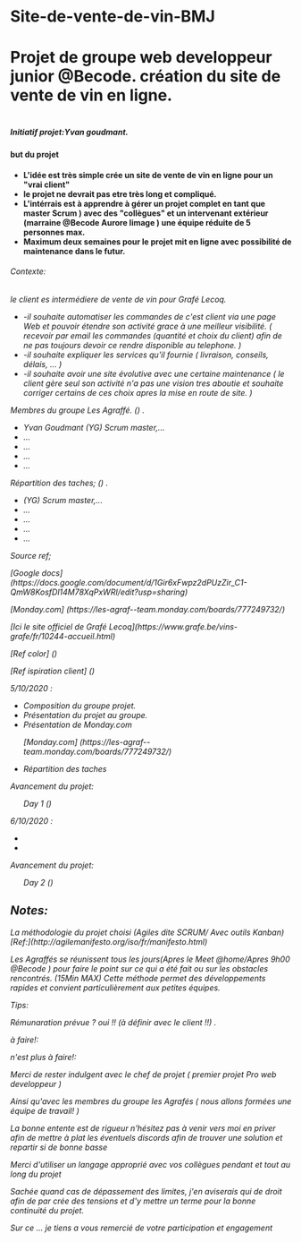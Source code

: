 # Site-de-vente-de-vin-BMJ

<h1>Projet de groupe web developpeur junior @Becode. création du site de vente de vin en ligne.<h1>

<h5>Initiatif projet:Yvan goudmant.</h5>

<h4> but du projet <h4>
  <ul>
    <li>L'idée est très simple crée un site de vente de vin en ligne pour un "vrai client"</li>
    <li>le projet ne devrait pas etre très long et compliqué.</li>
    <li>L'intérrais est à apprendre à gérer un projet complet en tant que master Scrum ) avec des "collègues" et un intervenant extérieur (marraine @Becode Aurore      limage ) une équipe réduite de 5 personnes max.</li>
    <li>Maximum deux semaines pour le projet mit en ligne avec possibilité de maintenance dans le futur.</li>
  </ul>


<h6>Contexte:<h6>
  <p>le client es intermédiere de vente de vin pour Grafé Lecoq.</p>
  <ul>
    <li>-il souhaite automatiser les commandes de c'est client via une page Web et pouvoir étendre son activité grace à une meilleur visibilité.
    ( recevoir par email les commandes (quantité et choix du client)  afin de ne pas toujours devoir ce rendre disponible au telephone. ) 
    </li>
    <li>-il souhaite expliquer les services qu'il fournie ( livraison, conseils, délais, ... ) 
    </li>
    <li>-il souhaite avoir une site évolutive avec une certaine maintenance 
    ( le client gère seul son activité n'a pas une vision tres aboutie et souhaite corriger certains de ces choix apres la mise en route de site. ) 
    </li> 
  </ul>
  
  


<p>Membres du groupe Les Agraffé. () .</p>
  <ul>
    <li>Yvan Goudmant (YG) Scrum master,...</li>
    <li>...</li>
    <li>...</li>
    <li>...</li>
    <li>...</li>
  </ul>
  
  
  
<p>Répartition des taches; () .<p>
  <ul>
    <li>(YG) Scrum master,...</li>
    <li>...</li>
    <li>...</li>
    <li>...</li>
    <li>...</li>
  </ul>
  

<p>Source ref; </p>

<p>[Google docs] (https://docs.google.com/document/d/1Gir6xFwpz2dPUzZir_C1-QmW8KosfDl14M78XqPxWRI/edit?usp=sharing)</p>
<p>[Monday.com] (https://les-agraf--team.monday.com/boards/777249732/)</p>
<p>[Ici le site officiel de Grafé Lecoq](https://www.grafe.be/vins-grafe/fr/10244-accueil.html)</p>
<p>[Ref color] ()</p>
<p>[Ref ispiration client] () </p>







<p>5/10/2020 :</p>
  <div checklisteday1>
    <ul>
      <li>Composition du groupe projet.</li>
      <li>Présentation du projet au groupe.</li>
      <li>Présentation de Monday.com <p>[Monday.com] (https://les-agraf--team.monday.com/boards/777249732/)</p></li>
      <li>Répartition des taches</li>
    </ul>
  
<p>Avancement du projet:</p>
  <ul>
    <il>Day 1 ()</li>
  </ul>
  
  
<p>6/10/2020 :</p>
  <div checlisteday2>
    <ul>
      <li></li>
      <li></li>
    </ul>
  
<p>Avancement du projet:</p> 
  <ul>
    <il>Day 2 ()</li>
  </ul>





<h2>Notes:</h2>
  <p>La méthodologie du projet choisi (Agiles dite SCRUM/ Avec outils Kanban)
  [Ref:](http://agilemanifesto.org/iso/fr/manifesto.html)</p>
  <p> Les Agraffés se réunissent tous les jours(Apres le Meet @home/Apres 9h00 @Becode ) pour faire le point sur ce qui a été fait ou sur les obstacles rencontrés. (15Min MAX) Cette méthode permet des développements rapides et convient particulièrement aux petites équipes.</p>
  
  

<p>Tips:</p>
  <p> Rémunaration prévue ? oui !! (à définir avec le client !!) .</p>

<p>à faire!: </p>

<p>n'est plus à faire!:</p>


<p>Merci de rester indulgent avec le chef de projet ( premier projet Pro web developpeur )</p>
<p>Ainsi qu'avec les membres du groupe les Agrafés ( nous allons formées une équipe de travail! )</p>
  <p>La bonne entente est de rigueur n'hésitez pas à venir vers moi en priver afin de mettre à plat les éventuels discords afin de trouver une solution et repartir si de bonne basse</p>
  <p> Merci d'utiliser un langage approprié avec vos collègues pendant et tout au long du projet</p>
  <p>Sachée quand cas de dépassement des limites, j'en aviserais qui de droit afin de par crée des tensions et d'y mettre un terme pour la bonne continuité du projet.</p>
  
  <p>Sur ce ... je tiens a vous remercié de votre participation et engagement</p> 


  

